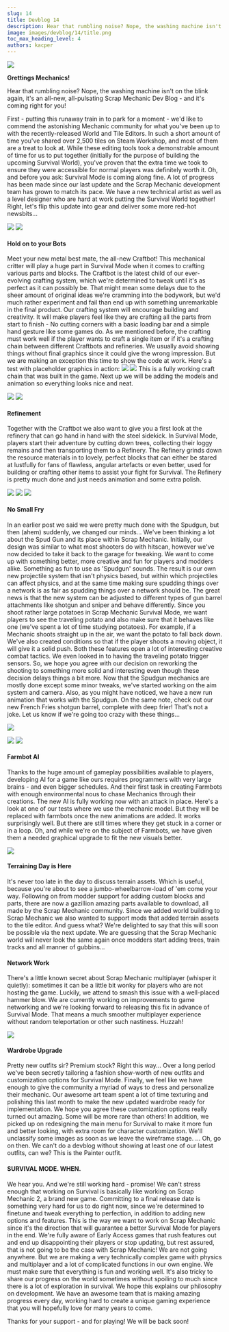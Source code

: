 ```yaml
---
slug: 14
title: Devblog 14
description: Hear that rumbling noise? Nope, the washing machine isn't on the blink again, it's an all-new, all-pulsating Scrap Mechanic Devblog - and it's coming right for you!
image: images/devblog/14/title.png
toc_max_heading_level: 4
authors: kacper
---
```


<head>
    <meta name="twitter:card" content="summary_large_image" />
</head>

![](/images/devblog/14/title.png)

**Grettings Mechanics!**

Hear that rumbling noise? Nope, the washing machine isn't on the blink again, it's an all-new, all-pulsating Scrap Mechanic Dev Blog - and it's coming right for you!
<!--truncate-->
First - putting this runaway train in to park for a moment - we'd like to commend the astonishing Mechanic community for what you've been up to with the recently-released World and Tile Editors. In such a short amount of time you've shared over 2,500 tiles on Steam Workshop, and most of them are a treat to look at.
While these editing tools took a demonstrable amount of time for us to put together (initially for the purpose of building the upcoming Survival World), you've proven that the extra time we took to ensure they were accessible for normal players was definitely worth it.
Oh, and before you ask: Survival Mode is coming along fine. A lot of progress has been made since our last update and the Scrap Mechanic development team has grown to match its pace. We have a new technical artist as well as a level designer who are hard at work putting the Survival World together!
Right, let's flip this update into gear and deliver some more red-hot newsbits...

![](https://i.imgur.com/wBY8ewY.png)
![](https://i.imgur.com/gMocHh1.png)

#### Hold on to your Bots

Meet your new metal best mate, the all-new Craftbot! This mechanical critter will play a huge part in Survival Mode when it comes to crafting various parts and blocks. 
The Craftbot is the latest child of our ever-evolving crafting system, which we're determined to tweak until it's as perfect as it can possibly be. That might mean some delays due to the sheer amount of original ideas we're cramming into the bodywork, but we'd much rather experiment and fail than end up with something unremarkable in the final product.
Our crafting system will encourage building and creativity. It will make players feel like they are crafting all the parts from start to finish - No cutting corners with a basic loading bar and a simple hand gesture like some games do. As we mentioned before, the crafting must work well if the player wants to craft a single item or if it's a crafting chain between different Craftbots and refineries. 
We usually avoid showing things without final graphics since it could give the wrong impression. But we are making an exception this time to show the code at work. Here's a test with placeholder graphics in action:
![](https://i.imgur.com/xTq6ytE.gif)
![](https://i.imgur.com/nZXogce.gif)
This is a fully working craft chain that was built in the game. Next up we will be adding the models and animation so everything looks nice and neat. 

![](https://i.imgur.com/y4fykix.png)
![](https://i.imgur.com/lUr9rbu.png)
#### Refinement

Together with the Craftbot we also want to give you a first look at the refinery that can go hand in hand with the steel sidekick.
In Survival Mode, players start their adventure by cutting down trees, collecting their loggy remains and then transporting them to a Refinery. The Refinery grinds down the resource materials in to lovely, perfect blocks that can either be stared at lustfully for fans of flawless, angular artefacts or even better, used for building or crafting other items to assist your fight for Survival.
The Refinery is pretty much done and just needs animation and some extra polish. 

![](https://i.imgur.com/j3ULhxs.png)
![](https://i.imgur.com/RiQfplX.png)
![](https://i.imgur.com/jpC02Sw.gif)
#### No Small Fry

In an earlier post we said we were pretty much done with the Spudgun, but then (ahem) suddenly, we changed our minds...
We've been thinking a lot about the Spud Gun and its place within Scrap Mechanic. Initially, our design was similar to what most shooters do with hitscan, however we've now decided to take it back to the garage for tweaking. We want to come up with something better, more creative and fun for players and modders alike. Something as fun to use as 'Spudgun' sounds.
The result is our own new projectile system that isn't physics based, but within which projectiles can affect physics, and at the same time making sure spudding things over a network is as fair as spudding things over a network should be.
The great news is that the new system can be adjusted to different types of gun barrel attachments like shotgun and sniper and behave differently. Since you shoot rather large potatoes in Scrap Mechanic Survival Mode, we want players to see the traveling potato and also make sure that it behaves like one (we've spent a lot of time studying potatoes).
For example, if a Mechanic shoots straight up in the air, we want the potato to fall back down. We've also created conditions so that if the player shoots a moving object, it will give it a solid push. Both these features open a lot of interesting creative combat tactics. We even looked in to having the traveling potato trigger sensors. 
So, we hope you agree with our decision on reworking the shooting to something more solid and interesting even though these decision delays things a bit more.
Now that the Spudgun mechanics are mostly done except some minor tweaks, we've started working on the aim system and camera. Also, as you might have noticed, we have a new run animation that works with the Spudgun. 
On the same note, check out our new French Fries shotgun barrel, complete with deep frier! That's not a joke. Let us know if we're going too crazy with these things...

![](https://i.imgur.com/wlSK92d.png)

![](https://i.imgur.com/6j8rXvJ.png)
![](https://i.imgur.com/G69uGnA.gif)
#### Farmbot AI

Thanks to the huge amount of gameplay possibilities available to players, developing AI for a game like ours requires programmers with very large brains - and even bigger schedules. And their first task in creating Farmbots with enough environmental nous to chase Mechanics through their creations.
The new AI is fully working now with an attack in place. Here's a look at one of our tests where we use the mechanic model. But they will be replaced with farmbots once the new animations are added. It works surprisingly well. But there are still times where they get stuck in a corner or in a loop.
Oh, and while we're on the subject of Farmbots, we have given them a needed graphical upgrade to fit the new visuals better.

![](https://i.imgur.com/peuzqG7.png)

#### Terraining Day is Here

It's never too late in the day to discuss terrain assets. Which is useful, because you're about to see a jumbo-wheelbarrow-load of 'em come your way.
Following on from modder support for adding custom blocks and parts, there are now a gazillion amazing parts available to download, all made by the Scrap Mechanic community. 
Since we added world building to Scrap Mechanic we also wanted to support mods that added terrain assets to the tile editor. And guess what? We're delighted to say that this will soon be possible via the next update.
We are guessing that the Scrap Mechanic world will never look the same again once modders start adding trees, train tracks and all manner of gubbins...

#### Network Work

There's a little known secret about Scrap Mechanic multiplayer (whisper it quietly): sometimes it can be a little bit wonky for players who are not hosting the game. Luckily, we attend to smash this issue with a well-placed hammer blow.
We are currently working on improvements to game networking and we're looking forward to releasing this fix in advance of Survival Mode. That means a much smoother multiplayer experience without random teleportation or other such nastiness. Huzzah!

![](https://i.imgur.com/W1Uuwo0.png)
#### Wardrobe Upgrade

Pretty new outfits sir? Premium stock? Right this way...
Over a long period we've been secretly tailoring a fashion show-worth of new outfits and customization options for Survival Mode. Finally, we feel like we have enough to give the community a myriad of ways to dress and personalize their mechanic. 
Our awesome art team spent a lot of time texturing and polishing this last month to make the new updated wardrobe ready for implementation. We hope you agree these customization options really turned out amazing. Some will be more rare than others!
In addition, we picked up on redesigning the main menu for Survival to make it more fun and better looking, with extra room for character customization. We'll unclassify some images as soon as we leave the wireframe stage.
... Oh, go on then.  We can't do a devblog without showing at least one of our latest outfits, can we?
This is the Painter outfit. 

#### SURVIVAL MODE. WHEN.

We hear you. And we're still working hard - promise!
We can't stress enough that working on Survival is basically like working on Scrap Mechanic 2, a brand new game. Committing to a final release date is something very hard for us to do right now, since we're determined to finetune and tweak everything to perfection, in addition to adding new options and features.
This is the way we want to work on Scrap Mechanic since it's the direction that will guarantee a better Survival Mode for players in the end. We're fully aware of Early Access games that rush features out and end up disappointing their players or stop updating, but rest assured, that is not going to be the case with Scrap Mechanic! 
We are not going anywhere. But we are making a very technically complex game with physics and multiplayer and a lot of complicated functions in our own engine. We must make sure that everything is fun and working well. It's also tricky to share our progress on the world sometimes without spoiling to much since there is a lot of exploration in survival. 
We hope this explains our philosophy on development. We have an awesome team that is making amazing progress every day, working hard to create a unique gaming experience that you will hopefully love for many years to come.

Thanks for your support - and for playing! 
We will be back soon! 